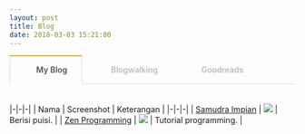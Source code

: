 ```yaml
---
layout: post
title: Blog
date: 2018-03-03 15:21:00
---
```


<style type="text/css">
@import url("https://maxcdn.bootstrapcdn.com/font-awesome/4.7.0/css/font-awesome.min.css");

.tab section {
  display: none;
  padding: 20px 0 0;
  border-top: 1px solid #ddd;
}

.tab input {
  display: none;
}

.tab label {
  display: inline-block;
  margin: 0 0 -1px;
  padding: 15px 25px;
  font-weight: 600;
  text-align: center;
  color: #bbb;
  border: 1px solid transparent;
}

.tab label:before {
  font-family: fontawesome;
  font-weight: normal;
  margin-right: 10px;
}

.tab label[for*='1']:before {
  content: '\f17c';
}

.tab label[for*='2']:before {
  content: '\f21c';
}

.tab label[for*='3']:before {
  content: '\f02d';
}

.tab label:hover {
  color: #888;
  cursor: pointer;
}

.tab input:checked + label {
  color: #555;
  border: 1px solid #ddd;
  border-top: 2px solid orange;
  border-bottom: 1px solid #fff;
}

.tab #tab1:checked ~ #content1,
.tab #tab2:checked ~ #content2,
.tab #tab3:checked ~ #content3 {
  display: block;
}

@media screen and (max-width: 650px) {
  .tab label {
    font-size: 0;
  }

  .tab label:before {
    margin: 0;
    font-size: 18px;
  }
}
@media screen and (max-width: 400px) {
  .tab label {
    padding: 15px;
  }
}
</style>

<div class='tab'>
  
  <input id="tab1" type="radio" name="tabs" checked>
  <label for="tab1">My Blog</label>
    
  <input id="tab2" type="radio" name="tabs">
  <label for="tab2">Blogwalking</label>
    
  <input id="tab3" type="radio" name="tabs">
  <label for="tab3">Goodreads</label>
    
  <section id="content1" markdown='1'>

|-|-|-|
| Nama | Screenshot | Keterangan |
|-|-|-|
| [Samudra Impian](http://samudraimpian76.blogspot.com) | ![](https://s25.postimg.org/vj0wybaf3/Screenshot_from_2018-03-03_16_09_42.png) | Berisi puisi. |
| [Zen Programming](/programming) | ![](https://s25.postimg.org/vj0wyb2pb/Screenshot_from_2018-03-03_16_08_25.png) | Tutorial programming. |

  </section>
    
  <section id="content2" markdown='1'>

|-|-|
| Blog | Deskripsi |
|-|-|
| [Dewi](https://www.wattpad.com/user/dewisampurnaw) | Story of Dewi |
| [Dewie Dean](http://dewieajaa.blogspot.co.id/) | Ada kekuatan di balik kesederhanaan |
| [Heni Puspita](http://www.henipuspita.net/) | Catatan mama Rayyaan Razqa |
| [Hipwee](https://www.hipwee.com/) | Portal remaja kekinian |
| [IDN Times](https://www.idntimes.com/?gclid=CjwKCAiA8vPUBRAyEiwA8F1oDE2h5Vn6K73vk3mLqjperH5X3sj1qBuSzpEBSG0BoZEo3Y3jkiLzkBoC2mUQAvD_BwE) | The Voice of Millenials |
| [Info Astronomy](http://www.infoastronomy.org/) | Pelajari langit, lindungi bumi |
| [Japanese Station](https://japanesestation.com/) | Portal berita Jepang |
| [Kaori Nusantara](https://www.kaorinusantara.or.id/) | The anime news website of Indonesia |
| [Kompi Teknologi Indonesia](http://www.kompitech.me/) | Menginspirasi, memotivasi, membuka wawasan masyarakat |
| [Konsultasi Syariah](https://konsultasisyariah.com/) | Konsultasi kesehatan dan tanya jawab pendidikan Islam |
| [Mahad Isy Karima](https://www.youtube.com/channel/UCXX1KQrPS2tFsKkvPcHcTUw) | Youtube Mahad Isy Karima |
| [My Satnite](https://www.mysatnite.com/) | Your story is our story |
| [Syufia](http://syufiayaumma.blogspot.co.id/) | Life |

  </section>
    
  <section id="content3">

<!-- reading challenge -->

<div id="gr_challenge_7501" style="border: 2px solid #EBE8D5; border-radius:10px; padding: 0px 7px 0px 7px; max-width:230px; min-height: 100px">
  <div id="gr_challenge_progress_body_7501" style="font-size: 12px; font-family: georgia,serif;line-height: 18px"></div>
  <script type="text/javascript">
  	document.writeln('<scr'+'ipt src=\"https://www.goodreads.com/user_challenges/widget/12064084-zen?challenge_id=7501&v=2&refresh='+Math.random()+'\"></scr'+'ipt>');
  </script>
</div>

<!-- bookshelf - read -->

<style type="text/css" media="screen">
  .gr_grid_container {
    /* customize grid container div here. eg: width: 500px; */
  }

  .gr_grid_book_container {
    /* customize book cover container div here */
    float: left;
    width: 98px;
    /*height: 160px;*/
    padding: 0px 0px;
    /*overflow: hidden;*/
  }
</style>
<div id="gr_grid_widget_1520343760"></div>
<script type="text/javascript">
	document.writeln('<scr'+'ipt src=\"https://www.goodreads.com/review/grid_widget/12064084.Read?cover_size=medium&hide_link=&hide_title=&num_books=200&order=d&shelf=read&sort=date_added&widget_id=1520343760&refresh='+Math.random()+'\" type=\"text/javascript\" charset=\"utf-8\"></scr'+'ipt>');
</script>

<!-- bookshelf - currently reading -->

<style type="text/css" media="screen">
  .gr_grid_container {
    /* customize grid container div here. eg: width: 500px; */
  }

  .gr_grid_book_container {
    /* customize book cover container div here */
    float: left;
    width: 98px;
    /*height: 160px;*/
    padding: 0px 0px;
    /*overflow: hidden;*/
  }
</style>
<div id="gr_grid_widget_1520344782"></div>
<script type="text/javascript">
	document.writeln('<scr'+'ipt src=\"https://www.goodreads.com/review/grid_widget/12064084.Currently%20Reading?cover_size=medium&hide_link=&hide_title=&num_books=200&order=d&shelf=currently-reading&sort=date_added&widget_id=1520344782&refresh='+Math.random()+'\" type=\"text/javascript\" charset=\"utf-8\"></scr'+'ipt>');
</script>

<!-- bookshelf - to read -->

<style type="text/css" media="screen">
.gr_grid_container {
  /* customize grid container div here. eg: width: 500px; */
}

.gr_grid_book_container {
  /* customize book cover container div here */
  float: left;
  width: 98px;
  /*height: 160px;*/
  padding: 0px 0px;
  /*overflow: hidden;*/
}
</style>
<div id="gr_grid_widget_1520582601"></div>
<script type="text/javascript">
	document.writeln('<scr'+'ipt src=\"https://www.goodreads.com/review/grid_widget/12064084.To%20Read?cover_size=medium&hide_link=&hide_title=&num_books=200&order=d&shelf=to-read&sort=date_added&widget_id=1520582601&refresh='+Math.random()+'\" type=\"text/javascript\" charset=\"utf-8\"></scri'+'pt>');
</script>

  </section>
    
</div>